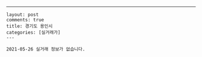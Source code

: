 ---
    layout: post
    comments: true
    title: 경기도 용인시
    categories: [실거래가]
    ---

    2021-05-26 실거래 정보가 없습니다.

    